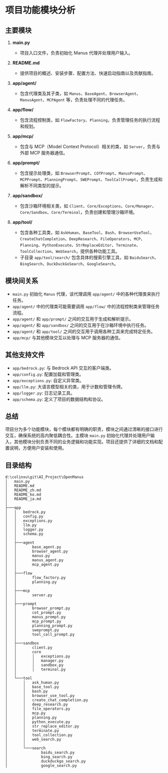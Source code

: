 # 项目功能模块分析

## 主要模块

1. **main.py**
   - 项目入口文件，负责初始化 Manus 代理并处理用户输入。

2. **README.md**
   - 提供项目的概述、安装步骤、配置方法、快速启动指南以及贡献指南。

3. **app/agent/**
   - 包含代理类及其子类，如 `Manus`、`BaseAgent`、`BrowserAgent`、`ManusAgent`、`MCPAgent` 等，负责处理不同的代理任务。

4. **app/flow/**
   - 包含流程控制类，如 `FlowFactory`、`Planning`，负责管理任务的执行流程和规划。

5. **app/mcp/**
   - 包含与 MCP（Model Context Protocol）相关的类，如 `Server`，负责与外部 MCP 服务器通信。

6. **app/prompt/**
   - 包含提示处理类，如 `BrowserPrompt`、`COTPrompt`、`ManusPrompt`、`MCPPrompt`、`PlanningPrompt`、`SWEPrompt`、`ToolCallPrompt`，负责生成和解析不同类型的提示。

7. **app/sandbox/**
   - 包含沙箱环境相关类，如 `Client`、`Core/Exceptions`、`Core/Manager`、`Core/Sandbox`、`Core/Terminal`，负责创建和管理沙箱环境。

8. **app/tool/**
   - 包含各种工具类，如 `AskHuman`、`BaseTool`、`Bash`、`BrowserUseTool`、`CreateChatCompletion`、`DeepResearch`、`FileOperators`、`MCP`、`Planning`、`PythonExecute`、`StrReplaceEditor`、`Terminate`、`ToolCollection`、`WebSearch`，提供各种功能工具。
   - 子目录 `app/tool/search/` 包含具体的搜索引擎工具，如 `BaiduSearch`、`BingSearch`、`DuckDuckGoSearch`、`GoogleSearch`。

## 模块间关系

- `main.py` 初始化 `Manus` 代理，该代理调用 `app/agent/` 中的各种代理类来执行任务。
- `app/agent/` 中的代理类可能需要调用 `app/flow/` 中的流程控制类来管理任务流程。
- `app/agent/` 和 `app/prompt/` 之间的交互用于生成和解析提示。
- `app/agent/` 和 `app/sandbox/` 之间的交互用于在沙箱环境中执行任务。
- `app/agent/` 和 `app/tool/` 之间的交互用于调用各种工具来完成特定任务。
- `app/mcp/` 与其他模块交互以处理与 MCP 服务器的通信。

## 其他支持文件

- `app/bedrock.py`: 与 Bedrock API 交互的客户端类。
- `app/config.py`: 配置加载和管理类。
- `app/exceptions.py`: 自定义异常类。
- `app/llm.py`: 大语言模型相关的类，用于计数和管理令牌。
- `app/logger.py`: 日志记录工具。
- `app/schema.py`: 定义了项目的数据结构和协议。

## 总结

项目分为多个功能模块，每个模块都有明确的职责，模块之间通过清晰的接口进行交互，确保系统的高内聚低耦合性。主模块 `main.py` 初始化代理并处理用户输入，其他模块分别负责不同的业务逻辑和功能实现。项目还提供了详细的文档和配置说明，方便用户安装和使用。

## 目录结构

```
d:\colinxu\git\AI_Project\OpenManus
│   main.py
│   README.md
│   README_zh.md
│   README_ko.md
│   README_ja.md
│
├───app
│   │   bedrock.py
│   │   config.py
│   │   exceptions.py
│   │   llm.py
│   │   logger.py
│   │   schema.py
│   │
│   ├───agent
│   │       base_agent.py
│   │       browser_agent.py
│   │       manus.py
│   │       manus_agent.py
│   │       mcp_agent.py
│   │
│   ├───flow
│   │       flow_factory.py
│   │       planning.py
│   │
│   ├───mcp
│   │       server.py
│   │
│   ├───prompt
│   │       browser_prompt.py
│   │       cot_prompt.py
│   │       manus_prompt.py
│   │       mcp_prompt.py
│   │       planning_prompt.py
│   │       sweprompt.py
│   │       tool_call_prompt.py
│   │
│   ├───sandbox
│   │       client.py
│   │       core
│   │       │   exceptions.py
│   │       │   manager.py
│   │       │   sandbox.py
│   │       │   terminal.py
│   │
│   └───tool
│       │   ask_human.py
│       │   base_tool.py
│       │   bash.py
│       │   browser_use_tool.py
│       │   create_chat_completion.py
│       │   deep_research.py
│       │   file_operators.py
│       │   mcp.py
│       │   planning.py
│       │   python_execute.py
│       │   str_replace_editor.py
│       │   terminate.py
│       │   tool_collection.py
│       │   web_search.py
│       │
│       └───search
│               baidu_search.py
│               bing_search.py
│               duckduckgo_search.py
│               google_search.py
```
